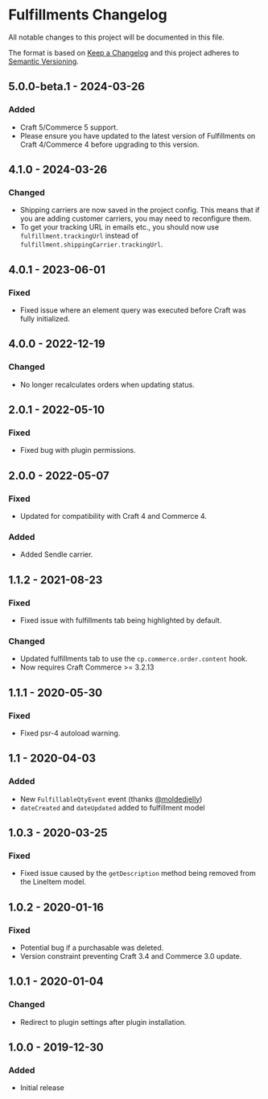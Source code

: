 # Fulfillments Changelog

All notable changes to this project will be documented in this file.

The format is based on [Keep a Changelog](http://keepachangelog.com/) and this project adheres to [Semantic Versioning](http://semver.org/).

## 5.0.0-beta.1 - 2024-03-26
### Added
- Craft 5/Commerce 5 support.
- Please ensure you have updated to the latest version of Fulfillments on Craft 4/Commerce 4 before upgrading to this version.

## 4.1.0 - 2024-03-26
### Changed
- Shipping carriers are now saved in the project config. This means that if you are adding customer carriers, you may need to reconfigure them.
- To get your tracking URL in emails etc., you should now use `fulfillment.trackingUrl` instead of `fulfillment.shippingCarrier.trackingUrl`.

## 4.0.1 - 2023-06-01
### Fixed
- Fixed issue where an element query was executed before Craft was fully initialized.

## 4.0.0 - 2022-12-19
### Changed
- No longer recalculates orders when updating status.

## 2.0.1 - 2022-05-10
### Fixed
- Fixed bug with plugin permissions.

## 2.0.0 - 2022-05-07
### Fixed
- Updated for compatibility with Craft 4 and Commerce 4.
### Added
- Added Sendle carrier.

## 1.1.2 - 2021-08-23
### Fixed
- Fixed issue with fulfillments tab being highlighted by default.
### Changed
- Updated fulfillments tab to use the `cp.commerce.order.content` hook.
- Now requires Craft Commerce >= 3.2.13

## 1.1.1 - 2020-05-30
### Fixed
- Fixed psr-4 autoload warning.

## 1.1 - 2020-04-03
### Added
- New `FulfillableQtyEvent` event (thanks [@moldedjelly](https://github.com/moldedjelly))
- `dateCreated` and `dateUpdated` added to fulfillment model

## 1.0.3 - 2020-03-25
### Fixed
- Fixed issue caused by the `getDescription` method being removed from the LineItem model.

## 1.0.2 - 2020-01-16
### Fixed
- Potential bug if a purchasable was deleted.
- Version constraint preventing Craft 3.4 and Commerce 3.0 update.

## 1.0.1 - 2020-01-04
### Changed
- Redirect to plugin settings after plugin installation.

## 1.0.0 - 2019-12-30
### Added
- Initial release
